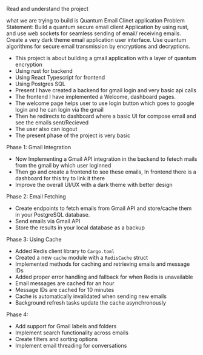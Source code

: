Read and understand the project

what we are trying to build is Quantum Email Clinet application
Problem Statement: Build a quantum secure email client Application by using rust, and use web sockets for seamless sending of email/ receiving emails. Create a very dark theme email application user interface. Use quantum algorithms for secure email transmission by encryptions and decryptions.

- This project is about building a gmail application with a layer of quantum encryption
- Using rust for backend
- Using React Typescript for frontend
- Using Postgres SQL
- Present I have created a backend for gmail login and very basic api calls
- The frontend I have implemented a Welcome, dashboard pages.
- The welcome page helps user to use login button which goes to google login and he can login via the gmail
- Then he redirects to dashboard where a basic UI for compose email and see the emails sent/Recieved
- The user also can logout
- The present phase of the project is very basic

Phase 1: Gmail Integration

- Now Implementing a Gmail API integration in the backend to fetech mails from the gmail by which user loginned
- Then go and create a frontend to see these emails, In frontend there is a dashboard for this try to link it there
- Improve the overall UI/UX with a dark theme with better design

Phase 2: Email Fetching

- Create endpoints to fetch emails from Gmail API and store/cache them in your PostgreSQL database.
- Send emails via Gmail API
- Store the results in your local database as a backup

Phase 3: Using Cache

- Added Redis client library to `Cargo.toml`
- Created a new `cache` module with a `RedisCache` struct
- Implemented methods for caching and retrieving emails and message IDs
- Added proper error handling and fallback for when Redis is unavailable
- Email messages are cached for an hour
- Message IDs are cached for 10 minutes
- Cache is automatically invalidated when sending new emails
- Background refresh tasks update the cache asynchronously

Phase 4:

- Add support for Gmail labels and folders
- Implement search functionality across emails
- Create filters and sorting options
- Implement email threading for conversations
